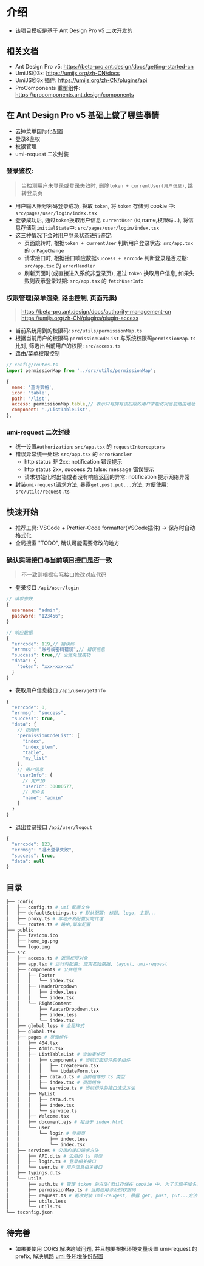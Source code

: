 # 介绍

- 该项目模板是基于 Ant Design Pro v5 二次开发的
  
## 相关文档

- Ant Design Pro v5: https://beta-pro.ant.design/docs/getting-started-cn
- UmiJS@3x: https://umijs.org/zh-CN/docs
- UmiJS@3x 插件: https://umijs.org/zh-CN/plugins/api
- ProComponents 重型组件: https://procomponents.ant.design/components

## 在 Ant Design Pro v5 基础上做了哪些事情

- 去掉菜单国际化配置
- 登录&鉴权
- 权限管理
- umi-request 二次封装

### 登录鉴权: 

> 当检测用户未登录或登录失效时, 删除`token + currentUser(用户信息)`, 跳转登录页

- 用户输入账号密码登录成功, 换取 `token`, 将 `token` 存储到 cookie 中: `src/pages/user/login/index.tsx`
- 登录成功后, 通过`token`换取用户信息 `currentUser` (id,name,权限码...), 将信息存储到`initialState`中: `src/pages/user/login/index.tsx`
- 这三种情况下会对用户登录状态进行鉴定:
  - 页面跳转时, 根据`token + currentUser` 判断用户登录状态: `src/app.tsx` 的 `onPageChange`
  - 请求接口时, 根据接口响应数据`success + errcode` 判断登录是否过期: `src/app.tsx` 的 `errorHandler`
  - 刷新页面时(或直接进入系统非登录页), 通过 `token` 换取用户信息, 如果失败则表示登录过期: `src/app.tsx` 的 `fetchUserInfo`

### 权限管理(菜单渲染, 路由控制, 页面元素)

> https://beta-pro.ant.design/docs/authority-management-cn
> https://umijs.org/zh-CN/plugins/plugin-access

- 当前系统用到的权限码: `src/utils/permissionMap.ts`
- 根据当前用户的权限码 `permissionCodeList` 与系统权限码`permissionMap.ts`比对, 筛选出当前用户的权限: `src/access.ts`
- 路由/菜单权限控制

```js
// config/routes.ts
import permissionMap from '../src/utils/permissionMap';

{
  name: '查询表格',
  icon: 'table',
  path: '/list',
  access: permissionMap.table,// 表示只有拥有该权限的用户才能访问当前路由地址
  component: './ListTableList',
},
```

### umi-request 二次封装

- 统一设置`Authorization`: `src/app.tsx` 的 `requestInterceptors`
- 错误异常统一处理: `src/app.tsx` 的 `errorHandler`
  - http status 非 2xx: notification 错误提示
  - http status 2xx, success 为 false: message 错误提示
  - 请求初始化时出错或者没有响应返回的异常: notification 提示网络异常
- 封装`umi-request`请求方法, 暴露`get,post,put...`方法, 方便使用: `src/utils/request.ts`

## 快速开始

- 推荐工具: VSCode + Prettier-Code formatter(VSCode插件) -> 保存时自动格式化
- 全局搜索 "TODO", 确认可能需要修改的地方

### 确认实际接口与当前项目接口是否一致

> 不一致则根据实际接口修改对应代码

- 登录接口 `/api/user/login`

```js
// 请求参数
{
  username: "admin";
  password: "123456";
}

// 响应数据
{
  "errcode": 119,// 错误码
  "errmsg": "账号或密码错误",// 错误信息
  "success": true,// 业务处理成功
  "data": {
    "token": "xxx-xxx-xx"
  }
}
```

- 获取用户信息接口 `/api/user/getInfo`

```js
{
  "errcode": 0,
  "errmsg": "success",
  "success": true,
  "data": {
    // 权限码
    "permissionCodeList": [
      "index",
      "index_item",
      "table",
      "my_list"
    ],
    // 用户信息
    "userInfo": {
      // 用户ID
      "userId": 30000577,
      // 用户名
      "name": "admin"
    }
  }
}
```

- 退出登录接口 `/api/user/logout`

```js
{
  "errcode": 123,
  "errmsg": "退出登录失败",
  "success": true,
  "data": null
}
```

## 目录

```bash
├── config
│   ├── config.ts # umi 配置文件
│   ├── defaultSettings.ts # 默认配置: 标题, logo, 主题...
│   ├── proxy.ts # 本地开发配置反向代理
│   └── routes.ts # 路由,菜单配置
├── public
│   ├── favicon.ico
│   ├── home_bg.png
│   └── logo.png
├── src
│   ├── access.ts # 返回权限对象
│   ├── app.tsx # 运行时配置: 应用初始数据, layout, umi-request
│   ├── components # 公共组件
│   │   ├── Footer
│   │   │   └── index.tsx
│   │   ├── HeaderDropdown
│   │   │   ├── index.less
│   │   │   └── index.tsx
│   │   └── RightContent
│   │       ├── AvatarDropdown.tsx
│   │       ├── index.less
│   │       └── index.tsx
│   ├── global.less # 全局样式
│   ├── global.tsx
│   ├── pages # 页面组件
│   │   ├── 404.tsx
│   │   ├── Admin.tsx
│   │   ├── ListTableList # 查询表格页
│   │   │   ├── components # 当前页面组件的子组件
│   │   │   │   ├── CreateForm.tsx
│   │   │   │   └── UpdateForm.tsx
│   │   │   ├── data.d.ts # 当前组件的 ts 类型
│   │   │   ├── index.tsx # 页面组件
│   │   │   └── service.ts # 当前组件的接口请求方法
│   │   ├── MyList
│   │   │   ├── data.d.ts
│   │   │   ├── index.tsx
│   │   │   └── service.ts
│   │   ├── Welcome.tsx
│   │   ├── document.ejs # 相当于 index.html
│   │   └── user
│   │       └── login # 登录页
│   │           ├── index.less
│   │           └── index.tsx
│   ├── services # 公用的接口请求方法
│   │   ├── API.d.ts # 公用的 ts 类型
│   │   ├── login.ts # 登录相关接口
│   │   └── user.ts # 用户信息相关接口
│   ├── typings.d.ts
│   └── utils
│       ├── auth.ts # 管理 token 的方法(默认存储在 cookie 中, 为了实现子域名之间共享登录状态, 可改为 localStorage)
│       ├── permissionMap.ts # 当前应用涉及的权限码
│       ├── request.ts # 再次封装 umi-reuqest, 暴露 get, post, put...方法
│       ├── utils.less
│       └── utils.ts
└── tsconfig.json
```

## 待完善

- 如果要使用 CORS 解决跨域问题, 并且想要根据环境变量设置 umi-request 的 prefix, 解决思路 [umi 多环境多份配置](https://umijs.org/zh-CN/docs/config#%E5%A4%9A%E7%8E%AF%E5%A2%83%E5%A4%9A%E4%BB%BD%E9%85%8D%E7%BD%AE)
